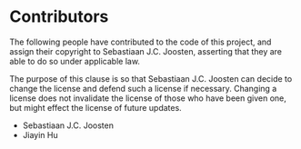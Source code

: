 # Contributors

The following people have contributed to the code of this project,
and assign their copyright to Sebastiaan J.C. Joosten, asserting
that they are able to do so under applicable law.

The purpose of this clause is so that Sebastiaan J.C. Joosten can
decide to change the license and defend such a license if necessary.
Changing a license does not invalidate the license of those who have
been given one, but might effect the license of future updates.

- Sebastiaan J.C. Joosten
- Jiayin Hu